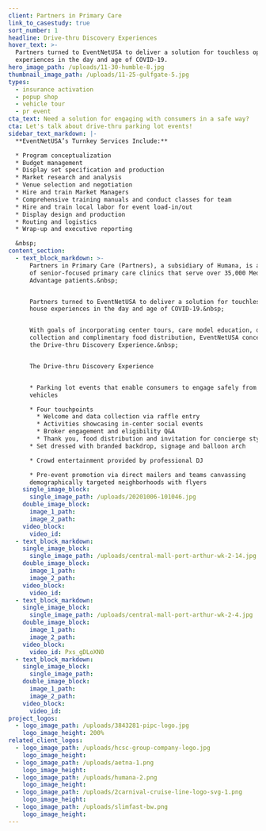 ```yaml
---
client: Partners in Primary Care
link_to_casestudy: true
sort_number: 1
headline: Drive-thru Discovery Experiences
hover_text: >-
  Partners turned to EventNetUSA to deliver a solution for touchless open house
  experiences in the day and age of COVID-19.
hero_image_path: /uploads/11-30-humble-8.jpg
thumbnail_image_path: /uploads/11-25-gulfgate-5.jpg
types:
  - insurance activation
  - popup shop
  - vehicle tour
  - pr event
cta_text: Need a solution for engaging with consumers in a safe way?
cta: Let's talk about drive-thru parking lot events!
sidebar_text_markdown: |-
  **EventNetUSA’s Turnkey Services Include:**

  * Program conceptualization
  * Budget management
  * Display set specification and production
  * Market research and analysis
  * Venue selection and negotiation
  * Hire and train Market Managers
  * Comprehensive training manuals and conduct classes for team
  * Hire and train local labor for event load-in/out
  * Display design and production
  * Routing and logistics
  * Wrap-up and executive reporting

  &nbsp;
content_section:
  - text_block_markdown: >-
      Partners in Primary Care (Partners), a subsidiary of Humana, is a family
      of senior-focused primary care clinics that serve over 35,000 Medicare
      Advantage patients.&nbsp;


      Partners turned to EventNetUSA to deliver a solution for touchless open
      house experiences in the day and age of COVID-19.&nbsp;


      With goals of incorporating center tours, care model education, data
      collection and complimentary food distribution, EventNetUSA conceptualized
      the Drive-thru Discovery Experience.&nbsp;


      The Drive-thru Discovery Experience


      * Parking lot events that enable consumers to engage safely from their
      vehicles

      * Four touchpoints
        * Welcome and data collection via raffle entry
        * Activities showcasing in-center social events
        * Broker engagement and eligibility Q&A
        * Thank you, food distribution and invitation for concierge style virtual tour
      * Set dressed with branded backdrop, signage and balloon arch

      * Crowd entertainment provided by professional DJ

      * Pre-event promotion via direct mailers and teams canvassing
      demographically targeted neighborhoods with flyers
    single_image_block:
      single_image_path: /uploads/20201006-101046.jpg
    double_image_block:
      image_1_path:
      image_2_path:
    video_block:
      video_id:
  - text_block_markdown:
    single_image_block:
      single_image_path: /uploads/central-mall-port-arthur-wk-2-14.jpg
    double_image_block:
      image_1_path:
      image_2_path:
    video_block:
      video_id:
  - text_block_markdown:
    single_image_block:
      single_image_path: /uploads/central-mall-port-arthur-wk-2-4.jpg
    double_image_block:
      image_1_path:
      image_2_path:
    video_block:
      video_id: Pxs_gDLoXN0
  - text_block_markdown:
    single_image_block:
      single_image_path:
    double_image_block:
      image_1_path:
      image_2_path:
    video_block:
      video_id:
project_logos:
  - logo_image_path: /uploads/3843281-pipc-logo.jpg
    logo_image_height: 200%
related_client_logos:
  - logo_image_path: /uploads/hcsc-group-company-logo.jpg
    logo_image_height:
  - logo_image_path: /uploads/aetna-1.png
    logo_image_height:
  - logo_image_path: /uploads/humana-2.png
    logo_image_height:
  - logo_image_path: /uploads/2carnival-cruise-line-logo-svg-1.png
    logo_image_height:
  - logo_image_path: /uploads/slimfast-bw.png
    logo_image_height:
---
```


